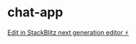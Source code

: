 # chat-app

[Edit in StackBlitz next generation editor ⚡️](https://stackblitz.com/~/github.com/dnguyen316/chat-app)